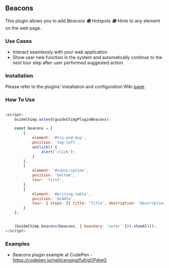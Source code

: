 ## Beacons

This plugin allows you to add *Beacons 🟠 Hotspots 🟠 Hints* to any element on the web page.

### Use Cases

- Interact seamlessly with your web application
- Show user new function in the system and automatically continue to the next tour step after user performed suggested action

### Installation

Please refer to the plugins' installation and configuration Wiki [page](https://github.com/Labs64/GuideChimp/wiki/Configure#plugins).

### How To Use

```html

```

```javascript
<script>
    GuideChimp.extend(guideChimpPluginBeacons);

    const beacons = [
        {
            element: '#try-and-buy',
            position: 'top-left',
            onClick() {
                alert('click');
            }
        },
        {
            element: '#subscription',
            position: 'bottom',
            tour: 'first',
        },
        {
            element: '#pricing-table',
            position: 'middle',
            tour: { steps: [{ title: 'Title', description: 'Description' }], options: { position: 'left' } },
        }
    ];


    (GuideChimp.beacons(beacons, { boundary: 'outer' })).showAll();
</script>
```

### Examples

* Beacons plugin example at CodePen - https://codepen.io/netlicensing/full/gOPdjwG

